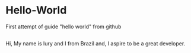 # Hello-World
First attempt of guide "hello world" from github

## 
Hi,
My name is Iury and I from Brazil and, I aspire to be a great developer.
